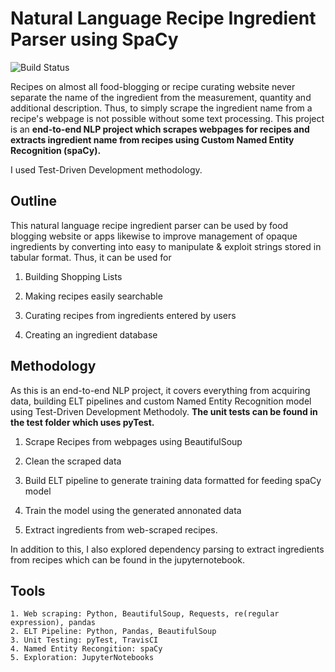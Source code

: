 # Natural Language Recipe Ingredient Parser using SpaCy

![Build Status](https://travis-ci.com/vishwapardeshi/Custom_NER_Recipe_Ingredient_Parser.svg?branch=master)

Recipes on almost all food-blogging or recipe curating website never separate the name of the ingredient from the measurement, quantity and additional description. Thus, to simply scrape the ingredient name from a recipe's webpage is not possible without some text processing. This project is an **end-to-end NLP project which scrapes webpages for recipes and extracts ingredient name from recipes using Custom Named Entity Recognition (spaCy).**

I used Test-Driven Development methodology.

## Outline

This natural language recipe ingredient parser can be used by food blogging website or apps likewise to improve management of opaque ingredients by converting into easy to manipulate & exploit strings stored in tabular format. Thus, it can be used for 
1. Building Shopping Lists 

2. Making recipes easily searchable

3. Curating recipes from ingredients entered by users

4. Creating an ingredient database

## Methodology

As this is an end-to-end NLP project, it covers everything from acquiring data, building ELT pipelines and custom Named Entity Recognition model using Test-Driven Development Methodoly. **The unit tests can be found in the test folder which uses pyTest.** 

1. Scrape Recipes from webpages using BeautifulSoup

2. Clean the scraped data 

3. Build ELT pipeline to generate training data formatted for feeding spaCy model

4. Train the model using the generated annonated data

5. Extract ingredients from web-scraped recipes. 

In addition to this, I also explored dependency parsing to extract ingredients from recipes which can be found in the jupyternotebook.


## Tools 
```
1. Web scraping: Python, BeautifulSoup, Requests, re(regular expression), pandas
2. ELT Pipeline: Python, Pandas, BeautifulSoup
3. Unit Testing: pyTest, TravisCI
4. Named Entity Recongition: spaCy
5. Exploration: JupyterNotebooks
```
